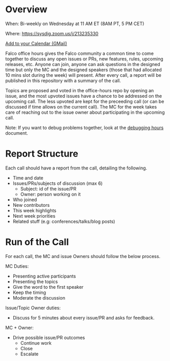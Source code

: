 # Overview

When: Bi-weekly on Wednesday at 11 AM ET (8AM PT, 5 PM CET)

Where: https://sysdig.zoom.us/j/213235330

[Add to your Calendar (GMail)](https://calendar.google.com/event?action=TEMPLATE&tmeid=N25rZnU0dGloY2gyaGxmc3QxYmRsM2Q3anZfMjAxOTA2MDZUMTUwMDAwWiBtaWNoYWVsLmR1Y3lAc3lzZGlnLmNvbQ&tmsrc=michael.ducy%40sysdig.com&scp=ALL)

Falco office hours gives the Falco community a common time to come together to discuss any open issues or PRs, new features, rules, upcoming releases, etc. Anyone can join, anyone can ask questions in the designed time but only the MC and the designed speakers (those that had allocated 10 mins slot during the week) will present. After every call, a report will be published in this repository with a summary of the call.

Topics are proposed and voted in the office-hours repo by opening an issue, and the most upvoted issues have a chance to be addressed on the upcoming call. The less upvoted are kept for the preceeding call (or can be discussed if time allows on the current call). The MC for the week takes care of reaching out to the issue owner about participating in the upcoming call.

Note: If you want to debug problems together, look at the [debugging hours](DEBUGGING_HOURS.md) document.

# Report Structure

Each call should have a report from the call, detailing the following.

- Time and date
- Issues/PRs/subjects of discussion (max 6)
    - Subject: id of the issue/PR
    - Owner: person working on it
- Who joined
- New contributors
- This week highlights
- Next week priorities
- Related stuff (e.g: conferences/talks/blog posts)

# Run of the Call

For each call, the MC and issue Owners should follow the below process.

MC Duties:
- Presenting active participants
- Presenting the topics
- Give the word to the first speaker
- Keep the timing
- Moderate the discussion

Issue/Topic Owner duties:
- Discuss for 5 minutes about every issue/PR and asks for feedback.

MC + Owner:
- Drive possible issue/PR outcomes
    - Continue work
    - Close
    - Escalate
